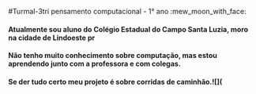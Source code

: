 #Turmal-3tri
pensamento computacional - 1° ano :mew_moon_with_face:
#### Atualmente sou aluno do Colégio Estadual do Campo Santa Luzia, moro na cidade de Lindoeste pr
#### Não tenho muito conhecimento sobre computação, mas estou aprendendo junto com a professora e com colegas.
#### Se der tudo certo meu projeto é sobre corridas de caminhão.![](
